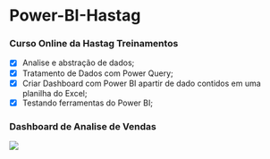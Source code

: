 # Power-BI-Hastag

### Curso Online da Hastag Treinamentos 
- [x] Analise e abstração de dados;
- [x] Tratamento de Dados com Power Query;
- [x] Criar Dashboard com Power BI apartir de dado contidos em uma planilha do Excel;
- [x] Testando ferramentas do Power BI;

### Dashboard de Analise de Vendas
<div>
<img src="https://erikancardoso.github.io/Power-BI-Hastag/dashboard.html"/>
</div>
